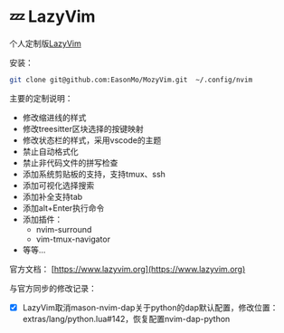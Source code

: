 # 💤 LazyVim

个人定制版[LazyVim](https://github.com/LazyVim/LazyVim)

安装：

```sh
git clone git@github.com:EasonMo/MozyVim.git  ~/.config/nvim
```

主要的定制说明：

- 修改缩进线的样式
- 修改treesitter区块选择的按键映射
- 修改状态栏的样式，采用vscode的主题
- 禁止自动格式化
- 禁止非代码文件的拼写检查
- 添加系统剪贴板的支持，支持tmux、ssh
- 添加可视化选择搜索
- 添加补全支持tab
- 添加alt+Enter执行命令
- 添加插件：
  - nvim-surround
  - vim-tmux-navigator
- 等等...

官方文档： [https://www.lazyvim.org](https://www.lazyvim.org)

与官方同步的修改记录：

- [x] LazyVim取消mason-nvim-dap关于python的dap默认配置，修改位置：extras/lang/python.lua#142，恢复配置nvim-dap-python
